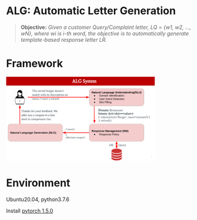 # ALG: Automatic Letter Generation

> **Objective:** *Given a customer Query/Complaint letter, LQ = {w1, w2, …, wN}, where wi is i-th word, the objective is to automatically generate template-based response letter LR.*

# Framework 
<img src="img/alg_diagram.png" width=80%>

# Environment
Ubuntu20.04, python3.7.6

Install [pytorch 1.5.0](https://pytorch.org/)